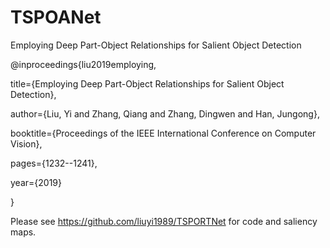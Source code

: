 # TSPOANet

Employing Deep Part-Object Relationships for Salient Object Detection

@inproceedings{liu2019employing,

title={Employing Deep Part-Object Relationships for Salient Object Detection},

author={Liu, Yi and Zhang, Qiang and Zhang, Dingwen and Han, Jungong},

booktitle={Proceedings of the IEEE International Conference on Computer Vision},

pages={1232--1241},

year={2019}

}

Please see https://github.com/liuyi1989/TSPORTNet for code and saliency maps.
